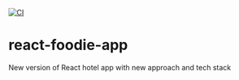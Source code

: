 [![CI](https://github.com/KrzysztofLen/react-foodie-app/actions/workflows/ci.yml/badge.svg?branch=main)](https://github.com/KrzysztofLen/react-foodie-app/actions/workflows/ci.yml)

# react-foodie-app
New version of React hotel app with new approach and tech stack

